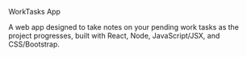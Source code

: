 WorkTasks App

A web app designed to take notes on your pending work tasks as the project progresses, built with React, Node, JavaScript/JSX, and CSS/Bootstrap.

